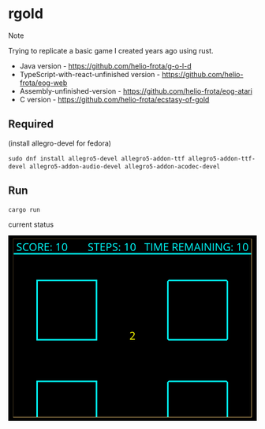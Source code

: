 # rgold

> [!NOTE]
> Trying to replicate a basic game I created years ago using rust.
>
> * Java version - <https://github.com/helio-frota/g-o-l-d>
> * TypeScript-with-react-unfinished version - <https://github.com/helio-frota/eog-web>
> * Assembly-unfinished-version - <https://github.com/helio-frota/eog-atari>
> * C version - <https://github.com/helio-frota/ecstasy-of-gold>

## Required

(install allegro-devel for fedora)

```console
sudo dnf install allegro5-devel allegro5-addon-ttf allegro5-addon-ttf-devel allegro5-addon-audio-devel allegro5-addon-acodec-devel
```

## Run

```console
cargo run
```

current status

![current status](status.png)
